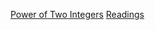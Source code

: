 [Power of Two Integers](https://www.interviewbit.com/problems/power-of-two-integers/) [Readings](https://codereview.stackexchange.com/questions/188392/power-of-two-integers)
